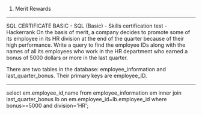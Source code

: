 1. Merit Rewards

--------------------------------------------------
SQL CERTIFICATE BASIC - SQL (Basic) - Skills certification test - Hackerrank
On the basis of merit, a company decides to promote some of its employee in its HR division at the end of the quarter because of their high performance. Write a query to find the employee IDs along with the names of all its employees who work in the HR department who earned a bonus of 5000 dollars or more in the last quarter.

There are two tables in the database: employee_information and last_quarter_bonus. Their primary keys are employee_ID.

---------------------------------------------------

select em.employee_id,name from employee_information em inner join last_quarter_bonus lb on em.employee_id=lb.employee_id where bonus>=5000 and division='HR';
